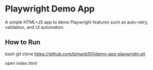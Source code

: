 # Playwright Demo App
A simple HTML+JS app to demo Playwright features such as auto-retry, validation, and UI automation.

## How to Run
bash
git clone https://github.com/bimanb101/demo-app-playwright.git

open index.html
